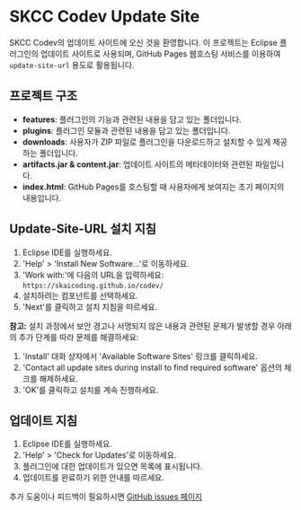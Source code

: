 # SKCC Codev Update Site

SKCC Codev의 업데이트 사이트에 오신 것을 환영합니다. 
이 프로젝트는 Eclipse 플러그인의 업데이트 사이트로 사용되며, GitHub Pages 웹호스팅 서비스를 이용하여 `update-site-url` 용도로 활용됩니다.

## 프로젝트 구조

- **features**: 플러그인의 기능과 관련된 내용을 담고 있는 폴더입니다.
- **plugins**: 플러그인 모듈과 관련된 내용을 담고 있는 폴더입니다.
- **downloads**: 사용자가 ZIP 파일로 플러그인을 다운로드하고 설치할 수 있게 제공하는 폴더입니다.
- **artifacts.jar & content.jar**: 업데이트 사이트의 메타데이터와 관련된 파일입니다.
- **index.html**: GitHub Pages를 호스팅할 때 사용자에게 보여지는 초기 페이지의 내용입니다.

## Update-Site-URL 설치 지침

1. Eclipse IDE를 실행하세요.
2. 'Help' > 'Install New Software...'로 이동하세요.
3. 'Work with:'에 다음의 URL을 입력하세요: `https://skaicoding.github.io/codev/`
4. 설치하려는 컴포넌트를 선택하세요.
5. 'Next'를 클릭하고 설치 지침을 따르세요.

**참고:** 설치 과정에서 보안 경고나 서명되지 않은 내용과 관련된 문제가 발생할 경우 아래의 추가 단계를 따라 문제를 해결하세요:
1. 'Install' 대화 상자에서 'Available Software Sites' 링크를 클릭하세요.
2. 'Contact all update sites during install to find required software' 옵션의 체크를 해제하세요.
3. 'OK'를 클릭하고 설치를 계속 진행하세요.

## 업데이트 지침

1. Eclipse IDE를 실행하세요.
2. 'Help' > 'Check for Updates'로 이동하세요.
3. 플러그인에 대한 업데이트가 있으면 목록에 표시됩니다.
4. 업데이트를 완료하기 위한 안내를 따르세요.

추가 도움이나 피드백이 필요하시면 [GitHub issues 페이지](https://github.com/skaicoding/codev/issues/new?assignees=&labels=&projects=&template=bug_report.md&title=)
